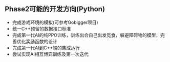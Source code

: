 ## Phase2可能的开发方向(Python)

- 完成游戏环境的模拟(可参考Gobigger项目)
- 统一C++预留的数据接口标准
- 完成第一代AI的纯PPO训练，训练出会自己出发觅食，躲避障碍物的模型，完善优化奖励函数的设计
- 完成第一代AI到C++端的集成运行
- 尝试实现AI相互博弈训练及第一次迭代